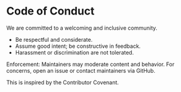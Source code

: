 # Code of Conduct

We are committed to a welcoming and inclusive community.

- Be respectful and considerate.
- Assume good intent; be constructive in feedback.
- Harassment or discrimination are not tolerated.

Enforcement: Maintainers may moderate content and behavior. For concerns, open an issue or contact maintainers via GitHub.

This is inspired by the Contributor Covenant.
